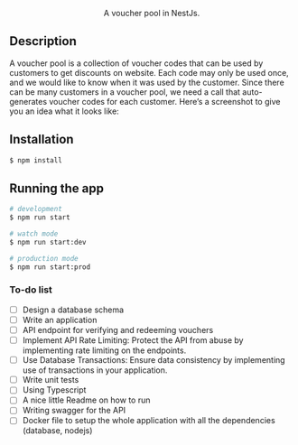 <p align="center">A voucher pool in NestJs.</p>

## Description

A voucher pool is a collection of voucher codes that can be used by customers to get discounts on website. Each code may only be used once, and we would like to know when it was used by the customer. Since there can be many customers in a voucher pool, we need a call that auto-generates voucher codes for each customer. Here’s a screenshot to give you an idea what it looks like:

## Installation

```bash
$ npm install
```

## Running the app

```bash
# development
$ npm run start

# watch mode
$ npm run start:dev

# production mode
$ npm run start:prod
```

### To-do list

* [ ] Design a database schema
* [ ] Write an application
* [ ] API endpoint for verifying and redeeming vouchers
* [ ] Implement API Rate Limiting: Protect the API from abuse by implementing rate limiting on the endpoints.
* [ ] Use Database Transactions: Ensure data consistency by implementing use of transactions in your application.
* [ ] Write unit tests
* [ ] Using Typescript
* [ ] A nice little Readme on how to run
* [ ] Writing swagger for the API
* [ ] Docker file to setup the whole application with all the dependencies (database, nodejs)
